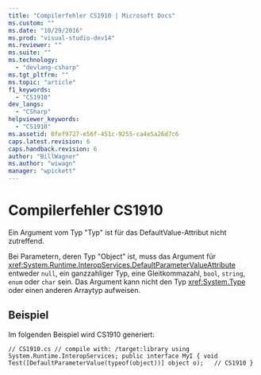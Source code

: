 ```yaml
---
title: "Compilerfehler CS1910 | Microsoft Docs"
ms.custom: ""
ms.date: "10/29/2016"
ms.prod: "visual-studio-dev14"
ms.reviewer: ""
ms.suite: ""
ms.technology: 
  - "devlang-csharp"
ms.tgt_pltfrm: ""
ms.topic: "article"
f1_keywords: 
  - "CS1910"
dev_langs: 
  - "CSharp"
helpviewer_keywords: 
  - "CS1910"
ms.assetid: 0fef9727-e56f-451c-9255-ca4e5a26d7c6
caps.latest.revision: 6
caps.handback.revision: 6
author: "BillWagner"
ms.author: "wiwagn"
manager: "wpickett"
---
```

# Compilerfehler CS1910
Ein Argument vom Typ "Typ" ist für das DefaultValue\-Attribut nicht zutreffend.  
  
 Bei Parametern, deren Typ "Object" ist, muss das Argument für <xref:System.Runtime.InteropServices.DefaultParameterValueAttribute> entweder `null`, ein ganzzahliger Typ, eine Gleitkommazahl, `bool`, `string`, `enum` oder `char` sein. Das Argument kann nicht den Typ <xref:System.Type> oder einen anderen Arraytyp aufweisen.  
  
## Beispiel  
 Im folgenden Beispiel wird CS1910 generiert:  
  
```  
// CS1910.cs // compile with: /target:library using System.Runtime.InteropServices; public interface MyI { void Test([DefaultParameterValue(typeof(object))] object o);   // CS1910 }  
```